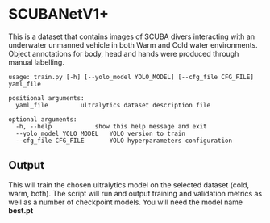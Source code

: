 # SCUBANetV1+

This is a dataset that contains images of SCUBA divers interacting with
an underwater unmanned vehicle in both Warm and Cold water environments.
Object annotations for body, head and hands were produced through manual labelling.

```
usage: train.py [-h] [--yolo_model YOLO_MODEL] [--cfg_file CFG_FILE] yaml_file

positional arguments:
  yaml_file			ultralytics dataset description file

optional arguments:
  -h, --help			show this help message and exit
  --yolo_model YOLO_MODEL	YOLO version to train
  --cfg_file CFG_FILE		YOLO hyperparameters configuration 
```

## Output

This will train the chosen ultralytics model on the selected dataset (cold, warm, both). The script
will run and output training and validation metrics as well as a number of checkpoint models. You will need
the model name **best.pt**

